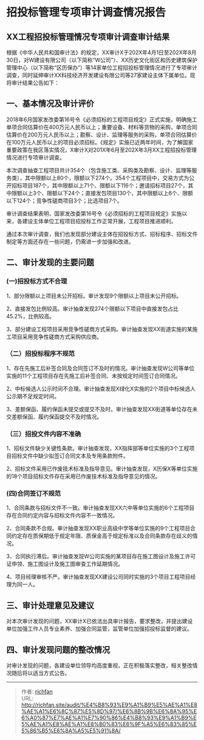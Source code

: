 # 招投标管理专项审计调查情况报告


## XX工程招投标管理情况专项审计调查审计结果

根据《中华人民共和国审计法》的规定，XX审计X于202X年4月1日至202X年8月30日，对W建设有限公司（以下简称“W公司”）、XX历史文化街区和历史建筑保护管理中心（以下简称“区历保办”）等14家单位工程招投标管理情况进行了专项审计调查，同时延伸审计XX科技经济开发建设有限公司等27家建设主体下属单位。现将审计结果公告如下：

## 一、基本情况及审计评价

2018年6月国家发改委第16号令《必须招标的工程项目规定》正式实施，明确施工单项合同估算价在400万元人民币以上；重要设备、材料等货物的采购，单项合同估算价在200万元人民币以上；勘察、设计、监理等服务的采购，单项合同估算价在100万元人民币以上的项目必须招标。《规定》实施已近两年时间，为了解国家重要政策在我区落实情况，X审计X对201X年6月至202X年3月XX工程招投标管理情况进行专项审计调查。

本次调查抽查工程项目共计354个（包含施工类、采购类及勘察、设计、监理等服务类），其中限额以上80个，限额以下274个。354个工程项目中，交易方式为公开招标项目187个，其中限额以上71个、限额以下116个；邀请招标项目27个，其中限额以上3个、限额以下24个；直接发包项目130个，其中限额以上6个、限额以下124个；竞争性磋商项目3个；比选项目7个。

审计调查结果表明，国家发改委第16号令《必须招标的工程项目规定》实施以来，各建设主体单位工程项目招投标工作正常开展，工程项目推进顺利。

通过本次审计调查，我们也发现部分建设主体在招投标方式、招标程序、招标文件制定等方面还存在一些问题，仍需进一步加强和改进。

## 二、审计发现的主要问题

### (一)招投标方式不合理

1、部分限额以上项目未公开招标。审计发现9个限额以上项目未公开招标。

2、直接发包比例较高。审计抽查发现274个限额以下项目中直接发包占比45.2%，比例较高。

3、部分建设工程项目采用竞争性磋商方式采购。审计抽查发现XX街道实施的某施工项目采用竞争性磋商方式采购供应商。

### （二）招投标程序不规范

1、存在先施工后补签合同及合同签订不及时的情况。审计抽查发现W公司等单位实施的11个工程项目存在先施工后补签合同、未按规定时间签订合同情况。

2、中标候选人公示时间不合理。审计抽查发现X绿化X实施的2个项目中标候选人公示期不足规定时间。

3、差额保函、履约保函未提交或提交不及时。审计抽查发现XX街道等单位存在未交差额保函、履约保函提交不及时情况。

### （三）招投文件内容不准确

1、招标文件缺少关键性条款。审计抽查发现，XX指挥部等单位实施的3个工程项目招标文件中缺少拟签订合同文本及专用条款附件。

2、招标文件采用已作废技术标准及指导意见。审计抽查发现，X历保X等单位实施的18个项目招标文件存在采用已作废技术标准及指导意见的情况。

### (四)合同签订不规范

1、合同条款与招标文件不一致。审计抽查发现XX六中等单位实施的6个工程项目存在合同约定内容与招标文件内容不一致情况。

2、合同条款不合规。审计抽查发现XX职业高级中学等单位实施的9个工程项目合同约定存在质保期低于规定年限、质保金高于规定标准以及合同条款存在歧义的情况。

3、合同执行滞后。审计抽查发现W公司实施的某项目存在施工图设计及施工许可证申领、施工图设计及施工图审查工作延期情况。

4、项目经理审核不严。审计抽查发现XX建设公司同时实施的3个项目工程项目经理为同一人。

## 三、审计处理意见及建议

对本次审计发现的问题，XX审计X已依法出具审计报告，要求整改，并提出建设单位加强工作人员专业素养、加强合同监管，监管单位加强招投标监督的建议。

## 四、审计发现问题的整改情况

对审计发现的问题，各建设单位领导均高度重视，正在积极落实整改，相关整改情况随后将以适当方式公告。

---

> 作者: [richfan](https://richfan.site/)  
> URL: http://richfan.site/audit/%E4%B8%93%E9%A1%B9%E5%AE%A1%E8%AE%A1%E6%8C%87%E5%8D%97/%E6%8B%9B%E6%8A%95%E6%A0%87%E7%AE%A1%E7%90%86%E4%B8%93%E9%A1%B9%E5%AE%A1%E8%AE%A1%E8%B0%83%E6%9F%A5%E6%83%85%E5%86%B5%E6%8A%A5%E5%91%8A/  

